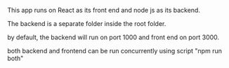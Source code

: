 This app runs on React as its front end and node js as its backend.

The backend is a separate folder inside the root folder.

by default, the backend will run on port 1000 and front end on port 3000.

both backend and frontend can be run concurrently using script "npm run both"